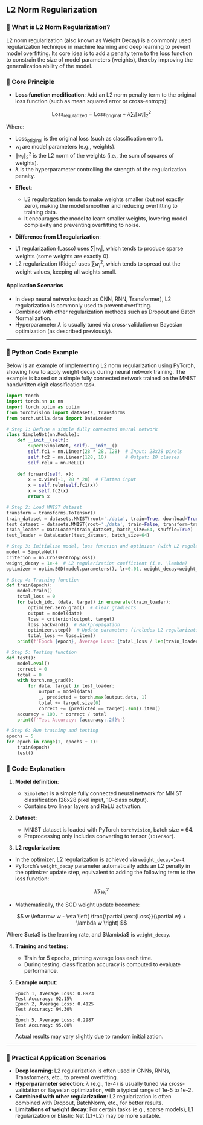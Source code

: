 ## L2 Norm Regularization
### 📖 What is L2 Norm Regularization?

L2 norm regularization (also known as Weight Decay) is a commonly used regularization technique in machine learning and deep learning to prevent model overfitting. Its core idea is to add a penalty term to the loss function to constrain the size of model parameters (weights), thereby improving the generalization ability of the model.

### 📖 Core Principle
- **Loss function modification**: Add an L2 norm penalty term to the original loss function (such as mean squared error or cross-entropy):

$$
\text{Loss}_ {\text{regularized}} = \text{Loss}_{\text{original}} + \lambda \sum_i \|w_i\|_2^2
$$

Where:

* $\text{Loss}_{\text{original}}$ is the original loss (such as classification error).  
* $w_i$ are model parameters (e.g., weights).  
* $\|w_i\|_2^2$ is the L2 norm of the weights (i.e., the sum of squares of weights).  
* $\lambda$ is the hyperparameter controlling the strength of the regularization penalty.  

- **Effect**:  
  - L2 regularization tends to make weights smaller (but not exactly zero), making the model smoother and reducing overfitting to training data.  
  - It encourages the model to learn smaller weights, lowering model complexity and preventing overfitting to noise.  

- **Difference from L1 regularization**:  

* L1 regularization (Lasso) uses $\sum |w_i|$, which tends to produce sparse weights (some weights are exactly 0).  
* L2 regularization (Ridge) uses $\sum w_i^2$, which tends to spread out the weight values, keeping all weights small.  

#### Application Scenarios
- In deep neural networks (such as CNN, RNN, Transformer), L2 regularization is commonly used to prevent overfitting.  
- Combined with other regularization methods such as Dropout and Batch Normalization.  
- Hyperparameter $\lambda$ is usually tuned via cross-validation or Bayesian optimization (as described previously).  

---

### 📖 Python Code Example

Below is an example of implementing L2 norm regularization using PyTorch, showing how to apply weight decay during neural network training. The example is based on a simple fully connected network trained on the MNIST handwritten digit classification task.

```python
import torch
import torch.nn as nn
import torch.optim as optim
from torchvision import datasets, transforms
from torch.utils.data import DataLoader

# Step 1: Define a simple fully connected neural network
class SimpleNet(nn.Module):
    def __init__(self):
        super(SimpleNet, self).__init__()
        self.fc1 = nn.Linear(28 * 28, 128)  # Input: 28x28 pixels
        self.fc2 = nn.Linear(128, 10)       # Output: 10 classes
        self.relu = nn.ReLU()
    
    def forward(self, x):
        x = x.view(-1, 28 * 28)  # Flatten input
        x = self.relu(self.fc1(x))
        x = self.fc2(x)
        return x

# Step 2: Load MNIST dataset
transform = transforms.ToTensor()
train_dataset = datasets.MNIST(root='./data', train=True, download=True, transform=transform)
test_dataset = datasets.MNIST(root='./data', train=False, transform=transform)
train_loader = DataLoader(train_dataset, batch_size=64, shuffle=True)
test_loader = DataLoader(test_dataset, batch_size=64)

# Step 3: Initialize model, loss function and optimizer (with L2 regularization)
model = SimpleNet()
criterion = nn.CrossEntropyLoss()
weight_decay = 1e-4  # L2 regularization coefficient (i.e. \lambda)
optimizer = optim.SGD(model.parameters(), lr=0.01, weight_decay=weight_decay)

# Step 4: Training function
def train(epoch):
    model.train()
    total_loss = 0
    for batch_idx, (data, target) in enumerate(train_loader):
        optimizer.zero_grad()  # Clear gradients
        output = model(data)
        loss = criterion(output, target)
        loss.backward()  # Backpropagation
        optimizer.step()  # Update parameters (includes L2 regularization)
        total_loss += loss.item()
    print(f'Epoch {epoch}, Average Loss: {total_loss / len(train_loader):.4f}')

# Step 5: Testing function
def test():
    model.eval()
    correct = 0
    total = 0
    with torch.no_grad():
        for data, target in test_loader:
            output = model(data)
            _, predicted = torch.max(output.data, 1)
            total += target.size(0)
            correct += (predicted == target).sum().item()
    accuracy = 100. * correct / total
    print(f'Test Accuracy: {accuracy:.2f}%')

# Step 6: Run training and testing
epochs = 5
for epoch in range(1, epochs + 1):
    train(epoch)
    test()
````



### 📖 Code Explanation

1. **Model definition**:

   * `SimpleNet` is a simple fully connected neural network for MNIST classification (28x28 pixel input, 10-class output).
   * Contains two linear layers and ReLU activation.

2. **Dataset**:

   * MNIST dataset is loaded with PyTorch `torchvision`, batch size = 64.
   * Preprocessing only includes converting to tensor (`ToTensor`).

3. **L2 regularization**:

* In the optimizer, L2 regularization is achieved via `weight_decay=1e-4`.
* PyTorch’s `weight_decay` parameter automatically adds an L2 penalty in the optimizer update step, equivalent to adding the following term to the loss function:

$$
\lambda \sum w_i^2
$$

* Mathematically, the SGD weight update becomes:

$$
w \leftarrow w - \eta \left( \frac{\partial \text{Loss}}{\partial w} + \lambda w \right)
$$

Where \$\eta\$ is the learning rate, and \$\lambda\$ is `weight_decay`.

4. **Training and testing**:

   * Train for 5 epochs, printing average loss each time.
   * During testing, classification accuracy is computed to evaluate performance.

5. **Example output**:

   ```
   Epoch 1, Average Loss: 0.8923
   Test Accuracy: 92.15%
   Epoch 2, Average Loss: 0.4125
   Test Accuracy: 94.30%
   ...
   Epoch 5, Average Loss: 0.2987
   Test Accuracy: 95.80%
   ```

   Actual results may vary slightly due to random initialization.

---

### 📖 Practical Application Scenarios

* **Deep learning**: L2 regularization is often used in CNNs, RNNs, Transformers, etc., to prevent overfitting.
* **Hyperparameter selection**: $\lambda$ (e.g., 1e-4) is usually tuned via cross-validation or Bayesian optimization, with a typical range of 1e-5 to 1e-2.
* **Combined with other regularization**: L2 regularization is often combined with Dropout, BatchNorm, etc., for better results.
* **Limitations of weight decay**: For certain tasks (e.g., sparse models), L1 regularization or Elastic Net (L1+L2) may be more suitable.



